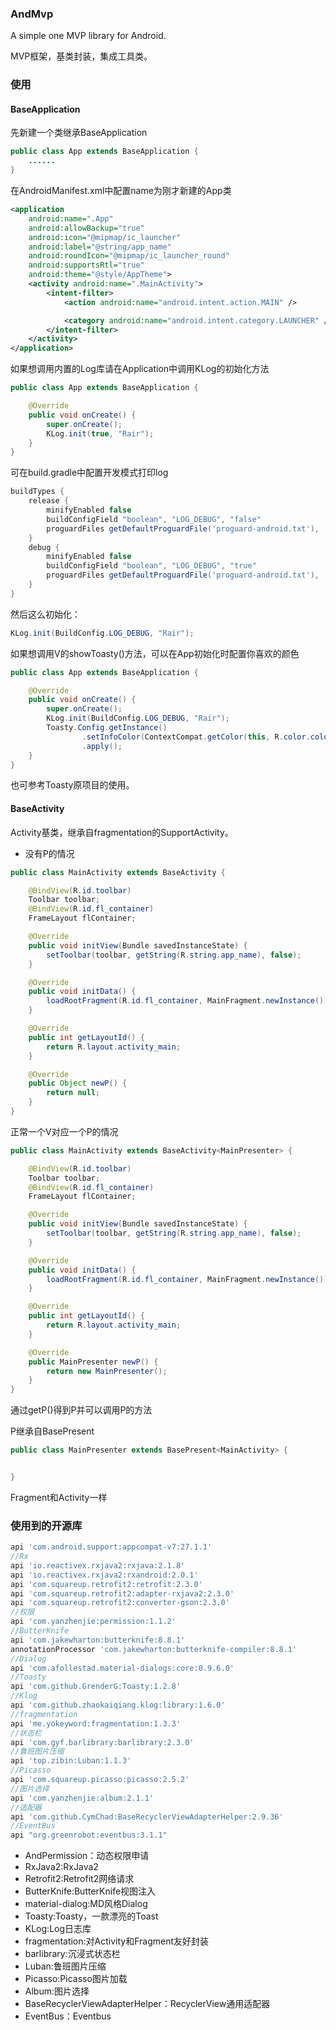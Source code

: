 ### AndMvp
A simple one MVP library for Android.

MVP框架，基类封装，集成工具类。

### 使用

#### BaseApplication
先新建一个类继承BaseApplication
```java
public class App extends BaseApplication {
    ......
}

```
在AndroidManifest.xml中配置name为刚才新建的App类
```xml
<application
    android:name=".App"
    android:allowBackup="true"
    android:icon="@mipmap/ic_launcher"
    android:label="@string/app_name"
    android:roundIcon="@mipmap/ic_launcher_round"
    android:supportsRtl="true"
    android:theme="@style/AppTheme">
    <activity android:name=".MainActivity">
        <intent-filter>
            <action android:name="android.intent.action.MAIN" />

            <category android:name="android.intent.category.LAUNCHER" />
        </intent-filter>
    </activity>
</application>

```
如果想调用内置的Log库请在Application中调用KLog的初始化方法
```java
public class App extends BaseApplication {

    @Override
    public void onCreate() {
        super.onCreate();
        KLog.init(true, "Rair");
    }
}

```
可在build.gradle中配置开发模式打印log
```groovy
buildTypes {
    release {
        minifyEnabled false
        buildConfigField "boolean", "LOG_DEBUG", "false"
        proguardFiles getDefaultProguardFile('proguard-android.txt'), 'proguard-rules.pro'
    }
    debug {
        minifyEnabled false
        buildConfigField "boolean", "LOG_DEBUG", "true"
        proguardFiles getDefaultProguardFile('proguard-android.txt'), 'proguard-rules.pro'
    }
}
```
然后这么初始化：
```java
KLog.init(BuildConfig.LOG_DEBUG, "Rair");
```
如果想调用V的showToasty()方法，可以在App初始化时配置你喜欢的颜色
```java
public class App extends BaseApplication {

    @Override
    public void onCreate() {
        super.onCreate();
        KLog.init(BuildConfig.LOG_DEBUG, "Rair");
        Toasty.Config.getInstance()
                .setInfoColor(ContextCompat.getColor(this, R.color.colorAccent))
                .apply();
    }
}
```
也可参考Toasty原项目的使用。

#### BaseActivity
Activity基类，继承自fragmentation的SupportActivity。
* 没有P的情况
```java
public class MainActivity extends BaseActivity {

    @BindView(R.id.toolbar)
    Toolbar toolbar;
    @BindView(R.id.fl_container)
    FrameLayout flContainer;

    @Override
    public void initView(Bundle savedInstanceState) {
        setToolbar(toolbar, getString(R.string.app_name), false);
    }

    @Override
    public void initData() {
        loadRootFragment(R.id.fl_container, MainFragment.newInstance());
    }

    @Override
    public int getLayoutId() {
        return R.layout.activity_main;
    }

    @Override
    public Object newP() {
        return null;
    }
}
```
正常一个V对应一个P的情况
```java
public class MainActivity extends BaseActivity<MainPresenter> {

    @BindView(R.id.toolbar)
    Toolbar toolbar;
    @BindView(R.id.fl_container)
    FrameLayout flContainer;

    @Override
    public void initView(Bundle savedInstanceState) {
        setToolbar(toolbar, getString(R.string.app_name), false);
    }

    @Override
    public void initData() {
        loadRootFragment(R.id.fl_container, MainFragment.newInstance());
    }

    @Override
    public int getLayoutId() {
        return R.layout.activity_main;
    }

    @Override
    public MainPresenter newP() {
        return new MainPresenter();
    }
}
```
通过getP()得到P并可以调用P的方法

P继承自BasePresent<T>
```java
public class MainPresenter extends BasePresent<MainActivity> {


}
```

Fragment和Activity一样


### 使用到的开源库
```groovy
api 'com.android.support:appcompat-v7:27.1.1'
//Rx
api 'io.reactivex.rxjava2:rxjava:2.1.8'
api 'io.reactivex.rxjava2:rxandroid:2.0.1'
api 'com.squareup.retrofit2:retrofit:2.3.0'
api 'com.squareup.retrofit2:adapter-rxjava2:2.3.0'
api 'com.squareup.retrofit2:converter-gson:2.3.0'
//权限
api 'com.yanzhenjie:permission:1.1.2'
//ButterKnife
api 'com.jakewharton:butterknife:8.8.1'
annotationProcessor 'com.jakewharton:butterknife-compiler:8.8.1'
//Dialog
api 'com.afollestad.material-dialogs:core:0.9.6.0'
//Toasty
api 'com.github.GrenderG:Toasty:1.2.8'
//Klog
api 'com.github.zhaokaiqiang.klog:library:1.6.0'
//fragmentation
api 'me.yokeyword:fragmentation:1.3.3'
//状态栏
api 'com.gyf.barlibrary:barlibrary:2.3.0'
//鲁班图片压缩
api 'top.zibin:Luban:1.1.3'
//Picasso
api 'com.squareup.picasso:picasso:2.5.2'
//图片选择
api 'com.yanzhenjie:album:2.1.1'
//适配器
api 'com.github.CymChad:BaseRecyclerViewAdapterHelper:2.9.36'
//EventBus
api "org.greenrobot:eventbus:3.1.1"
```
* AndPermission：动态权限申请
* RxJava2:RxJava2
* Retrofit2:Retrofit2网络请求
* ButterKnife:ButterKnife视图注入
* material-dialog:MD风格Dialog
* Toasty:Toasty，一款漂亮的Toast
* KLog:Log日志库
* fragmentation:对Activity和Fragment友好封装
* barlibrary:沉浸式状态栏
* Luban:鲁班图片压缩
* Picasso:Picasso图片加载
* Album:图片选择
* BaseRecyclerViewAdapterHelper：RecyclerView通用适配器
* EventBus：Eventbus
